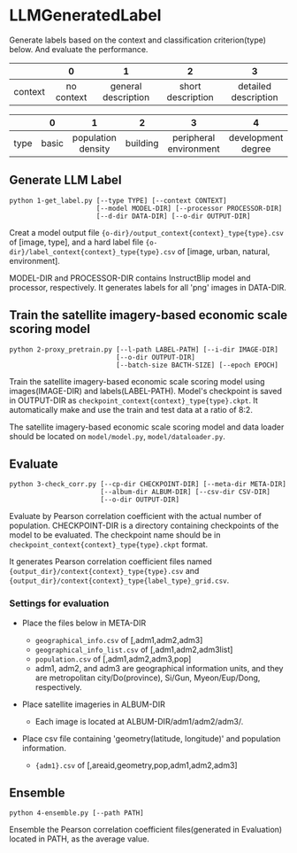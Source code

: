 # LLMGeneratedLabel

Generate labels based on the context and classification criterion(type) below. And evaluate the performance.


|         |      0     |          1          |         2         |           3          |
|:-------:|:----------:|:-------------------:|:-----------------:|:--------------------:|
| context | no context | general description | short description | detailed description |

|      |   0   |          1         |     2    |            3           | 4                  |
|:----:|:-----:|:------------------:|:--------:|:----------------------:|:----------------------:|
| type | basic | population density | building | peripheral environment | development degree |


## Generate LLM Label

```
python 1-get_label.py [--type TYPE] [--context CONTEXT]
                      [--model MODEL-DIR] [--processor PROCESSOR-DIR]
                      [--d-dir DATA-DIR] [--o-dir OUTPUT-DIR]
```

Creat a model output file <code>{o-dir}/output_context{context}_type{type}.csv</code> of [image, type], and a hard label file <code>{o-dir}/label_context{context}_type{type}.csv</code> of [image, urban, natural, environment].

MODEL-DIR and PROCESSOR-DIR contains InstructBlip model and processor, respectively. It generates labels for all 'png' images in DATA-DIR.


## Train the satellite imagery-based economic scale scoring model

```
python 2-proxy_pretrain.py [--l-path LABEL-PATH] [--i-dir IMAGE-DIR]
                           [--o-dir OUTPUT-DIR]
                           [--batch-size BACTH-SIZE] [--epoch EPOCH]
```

Train the satellite imagery-based economic scale scoring model using images(IMAGE-DIR) and labels(LABEL-PATH). Model's checkpoint is saved in OUTPUT-DIR as <code>checkpoint_context{context}_type{type}.ckpt</code>. It automatically make and use the train and test data at a ratio of 8:2.

The satellite imagery-based economic scale scoring model and data loader should be located on <code>model/model.py</code>, <code>model/dataloader.py</code>.


## Evaluate

```
python 3-check_corr.py [--cp-dir CHECKPOINT-DIR] [--meta-dir META-DIR]
                       [--album-dir ALBUM-DIR] [--csv-dir CSV-DIR]
                       [--o-dir OUTPUT-DIR]
```
Evaluate by Pearson correlation coefficient with the actual number of population.
CHECKPOINT-DIR is a directory containing checkpoints of the model to be evaluated. The checkpoint name should be in <code>checkpoint_context{context}_type{type}.ckpt</code> format.

It generates Pearson correlation coefficient files named <code>{output_dir}/context{context}_type{type}.csv</code> and <code>{output_dir}/context{context}_type{label_type}_grid.csv</code>.


### Settings for evaluation

- Place the files below in META-DIR
  - <code>geographical_info.csv</code> of [,adm1,adm2,adm3]
  - <code>geographical_info_list.csv</code> of [,adm1,adm2,adm3list]
  - <code>population.csv</code> of [,adm1,adm2,adm3,pop]
  - adm1, adm2, and adm3 are geographical information units, and they are metropolitan city/Do(province), Si/Gun, Myeon/Eup/Dong, respectively.

- Place satellite imageries in ALBUM-DIR
  - Each image is located at ALBUM-DIR/adm1/adm2/adm3/.

- Place csv file containing 'geometry(latitude, longitude)' and population information.
  - <code>{adm1}.csv</code> of [,areaid,geometry,pop,adm1,adm2,adm3]

## Ensemble

```
python 4-ensemble.py [--path PATH]
```

Ensemble the Pearson correlation coefficient files(generated in Evaluation) located in PATH, as the average value.

